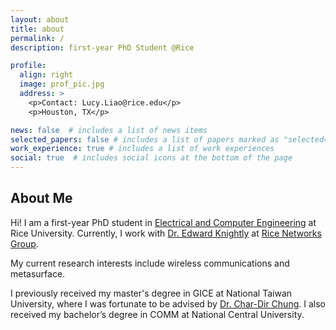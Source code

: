```yaml
---
layout: about
title: about
permalink: /
description: first-year PhD Student @Rice

profile:
  align: right
  image: prof_pic.jpg
  address: >
    <p>Contact: Lucy.Liao@rice.edu</p>
    <p>Houston, TX</p>

news: false  # includes a list of news items
selected_papers: false # includes a list of papers marked as "selected={true}"
work_experience: true # includes a list of work experiences
social: true  # includes social icons at the bottom of the page
---
```

## About Me
Hi! I am a first-year PhD student in [Electrical and Computer Engineering](https://eceweb.rice.edu) at Rice University. Currently, I work with [Dr. Edward Knightly](https://knightly.rice.edu) at [Rice Networks Group](https://networks.rice.edu).

My current research interests include wireless communications and metasurface.

I previously received my master's degree in GICE
at National Taiwan University, where I was fortunate to be advised by 
[Dr. Char-Dir Chung](https://www.ee.ntu.edu.tw/profile1.php?teacher_id=901162).
I also received my bachelor’s degree in COMM at 
National Central University.

